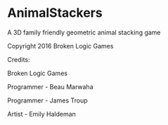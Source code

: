 # AnimalStackers
  A 3D family friendly geometric animal stacking game
  
  Copyright 2016 Broken Logic Games
  
  Credits:
  
  Broken Logic Games
  
  Programmer - Beau Marwaha
  
  Programmer - James Troup
  
  Artist - Emily Haldeman
